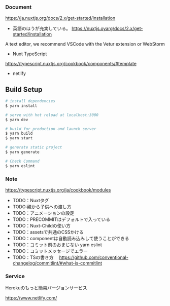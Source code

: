 ### Document

https://ja.nuxtjs.org/docs/2.x/get-started/installation

- 英語のほうが充実している。
https://nuxtjs.oyarg/docs/2.x/get-started/installation

A text editor, we recommend VSCode with the Vetur extension or WebStorm

- Nuxt TypeScript

https://typescript.nuxtjs.org/cookbook/components/#template

- netlify

## Build Setup

```bash
# install dependencies
$ yarn install

# serve with hot reload at localhost:3000
$ yarn dev

# build for production and launch server
$ yarn build
$ yarn start

# generate static project
$ yarn generate

# Check Command
$ yarn eslint
```

### Note

https://typescript.nuxtjs.org/ja/cookbook/modules

- TODO：Nuxtタグ
- TODO:親から子供への渡し方
- TODO：アニメーションの設定
- TODO：PRECOMMITはデフォルトで入っている
- TODO：Nuxt-Childの使い方
- TODO：assetsで共通のCSSかける
- TODO：componentは自動読み込みして使うことができる
- TODO：コミット前のおまじない yarn eslint
- TODO：コミットメッセージでエラー　
- TODO：TSの書き方
　https://github.com/conventional-changelog/commitlint/#what-is-commitlint

### Service

Herokuのもっと簡易バージョンサービス

https://www.netlify.com/